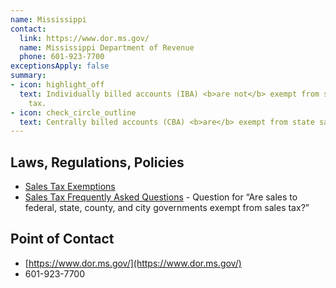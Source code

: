 ```yaml
---
name: Mississippi
contact:
  link: https://www.dor.ms.gov/
  name: Mississippi Department of Revenue
  phone: 601-923-7700
exceptionsApply: false
summary:
- icon: highlight_off
  text: Individually billed accounts (IBA) <b>are not</b> exempt from state sales
    tax.
- icon: check_circle_outline
  text: Centrally billed accounts (CBA) <b>are</b> exempt from state sales tax.
---
```


## Laws, Regulations, Policies

* [Sales Tax Exemptions](https://www.dor.ms.gov/business/sales-tax-exemptions)
* [Sales Tax Frequently Asked Questions](https://www.dor.ms.gov/business/sales-tax-frequently-asked-questions#:~:text=Does%20Mississippi%20impose%20a%20sales,are%20exemptions%20provided%20by%20law.) - Question for “Are sales to federal, state, county, and city governments exempt from sales tax?”

## Point of Contact
- [https://www.dor.ms.gov/](https://www.dor.ms.gov/)
- 601-923-7700